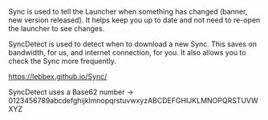Sync is used to tell the Launcher when something has changed (banner, new version released). It helps keep you up to date and not need to re-open the launcher to see changes.

SyncDetect is used to detect when to download a new Sync. This saves on bandwidth, for us, and internet connection, for you. It also allows you to check the Sync more frequently.

https://lebbex.github.io/Sync/

SyncDetect uses a Base62 number -> 0123456789abcdefghijklmnopqrstuvwxyzABCDEFGHIJKLMNOPQRSTUVWXYZ
